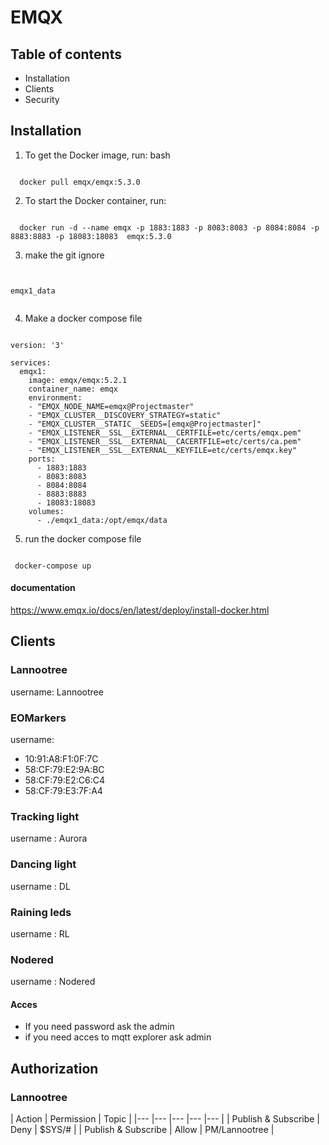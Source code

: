 # EMQX 

## Table of contents

* Installation
* Clients
* Security

## Installation

1. To get the Docker image, run: bash

``` YML

  docker pull emqx/emqx:5.3.0

```

2. To start the Docker container, run:

``` YML

  docker run -d --name emqx -p 1883:1883 -p 8083:8083 -p 8084:8084 -p 8883:8883 -p 18083:18083  emqx:5.3.0

```

3. make the git ignore
``` YML


emqx1_data


```


4. Make a docker compose file
``` YML

version: '3'

services:
  emqx1:
    image: emqx/emqx:5.2.1
    container_name: emqx
    environment:
    - "EMQX_NODE_NAME=emqx@Projectmaster"
    - "EMQX_CLUSTER__DISCOVERY_STRATEGY=static"
    - "EMQX_CLUSTER__STATIC__SEEDS=[emqx@Projectmaster]"
    - "EMQX_LISTENER__SSL__EXTERNAL__CERTFILE=etc/certs/emqx.pem"
    - "EMQX_LISTENER__SSL__EXTERNAL__CACERTFILE=etc/certs/ca.pem"
    - "EMQX_LISTENER__SSL__EXTERNAL__KEYFILE=etc/certs/emqx.key"
    ports:
      - 1883:1883
      - 8083:8083
      - 8084:8084
      - 8883:8883
      - 18083:18083 
    volumes:
      - ./emqx1_data:/opt/emqx/data

```

5. run the docker compose  file

``` YML

 docker-compose up

```

#### documentation
https://www.emqx.io/docs/en/latest/deploy/install-docker.html



## Clients

### Lannootree

username: Lannootree


### EOMarkers

username:  
- 10:91:A8:F1:0F:7C
- 58:CF:79:E2:9A:BC	
- 58:CF:79:E2:C6:C4	
- 58:CF:79:E3:7F:A4	

### Tracking light

username : Aurora


### Dancing light

username : DL

### Raining leds

username : RL


### Nodered

username : Nodered


#### Acces
- If you need password ask the admin
- if you need acces to mqtt explorer ask admin





## Authorization

### Lannootree

| Action  	|  Permission 	|   Topic	| 
|---	|---	|---	|---	|---	|
|  Publish & Subscribe	|  Deny 	|  	$SYS/# 	| 
|  Publish & Subscribe	|  Allow 	|  PM/Lannootree	|   	







